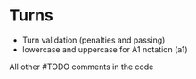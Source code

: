 # Turns
- Turn validation (penalties and passing)
- lowercase and uppercase for A1 notation (a1)

All other #TODO comments in the code